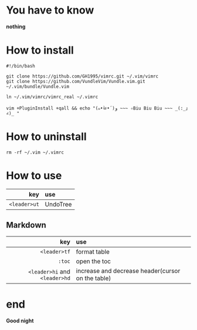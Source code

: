 # You have to know

**nothing**

# How to install

```
#!/bin/bash

git clone https://github.com/GH1995/vimrc.git ~/.vim/vimrc
git clone https://github.com/VundleVim/Vundle.vim.git ~/.vim/bundle/Vundle.vim

ln ~/.vim/vimrc/vimrc_real ~/.vimrc

vim +PluginInstall +qall && echo "(๑•̀ㅂ•́)و ~~~ ✧Biu Biu Biu ~~~ _(:_」∠)_ "

```

# How to uninstall
```
rm -rf ~/.vim ~/.vimrc
```

# How to use

| key          | use      |
|-------------:|:---------|
| `<leader>ut` | UndoTree |

## Markdown

| key                           | use                                               |
|------------------------------:|:--------------------------------------------------|
| `<leader>tf`                  | format table                                      |
| `:toc`                        | open the toc                                      |
| `<leader>hi` and `<leader>hd` | increase and decrease header(cursor on the table) |

# end

**Good night**
